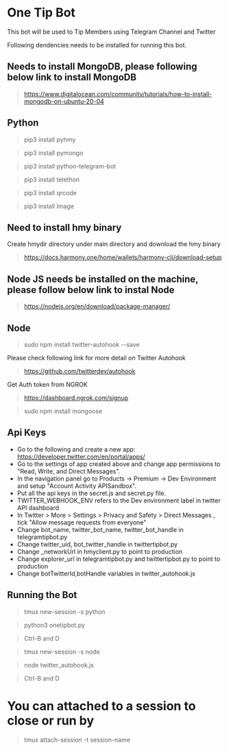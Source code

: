 # One Tip Bot

This bot will be used to Tip Members using Telegram Channel and Twitter

Following dendencies needs to be installed for running this bot.

## Needs to install MongoDB, please following below link to install MongoDB

> https://www.digitalocean.com/community/tutorials/how-to-install-mongodb-on-ubuntu-20-04

## Python
> pip3 install pyhmy

> pip3 install pymongo

> pip3 install python-telegram-bot

> pip3 install telethon

> pip3 install qrcode

> pip3 install Image

## Need to install hmy binary

Create hmydir directory under main directory and download the hmy binary

> https://docs.harmony.one/home/wallets/harmony-cli/download-setup

## Node JS needs be installed on the machine, please follow below link to instal Node

> https://nodejs.org/en/download/package-manager/

## Node 
> sudo npm install twitter-autohook --save

Please check following link for more detail on Twitter Autohook

> https://github.com/twitterdev/autohook

Get Auth token from NGROK
> https://dashboard.ngrok.com/signup

> sudo npm install mongoose

## Api Keys

- Go to the following and create a new app: https://developer.twitter.com/en/portal/apps/
- Go to the settings of app created above and change app permissions to "Read, Write, and Direct Messages".
- In the navigation panel go to Products -> Premium -> Dev Environment and setup "Account Activity APISandbox".
- Put all the api keys in the secret.js and secret.py file.
- TWITTER_WEBHOOK_ENV refers to the Dev environment label in twitter API dashboard
- In Twitter > More > Settings > Privacy and Safety > Direct Messages , tick "Allow message requests from everyone"
- Change bot_name, twitter_bot_name, twitter_bot_handle in telegramtipbot.py 
- Change twitter_uid, bot_twitter_handle in twittertipbot.py
- Change _networkUrl in hmyclient.py to point to production
- Change explorer_url in telegramtipbot.py and twittertipbot.py  to point to production
- Change botTwitterId,botHandle variables in  twitter_autohook.js

## Running the Bot
> tmux new-session -s python

> python3 onetipbot.py

> Ctrl-B and D

> tmux new-session -s node

> node twitter_autohook.js

> Ctrl-B and D

# You can attached to a session to close or run by 

> tmux attach-session -t session-name
